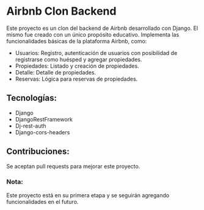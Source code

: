 # Airbnb Clon Backend

Este proyecto es un clon del backend de Airbnb desarrollado con Django. El mismo fue creado con un único propósito educativo. Implementa las funcionalidades básicas de la plataforma Airbnb, como:

- Usuarios: Registro, autenticación de usuarios con posibilidad de registrarse como huésped y agregar propiedades.
- Propiedades: Listado y creación de propiedades.
- Detalle: Detalle de propiedades.
- Reservas: Lógica para reservas de propiedades.

## Tecnologías:

- Django
- DjangoRestFramework
- Dj-rest-auth
- Django-cors-headers


## Contribuciones:

Se aceptan pull requests para mejorar este proyecto.


### Nota:

Este proyecto está en su primera etapa y se seguirán agregando funcionalidades en el futuro.



